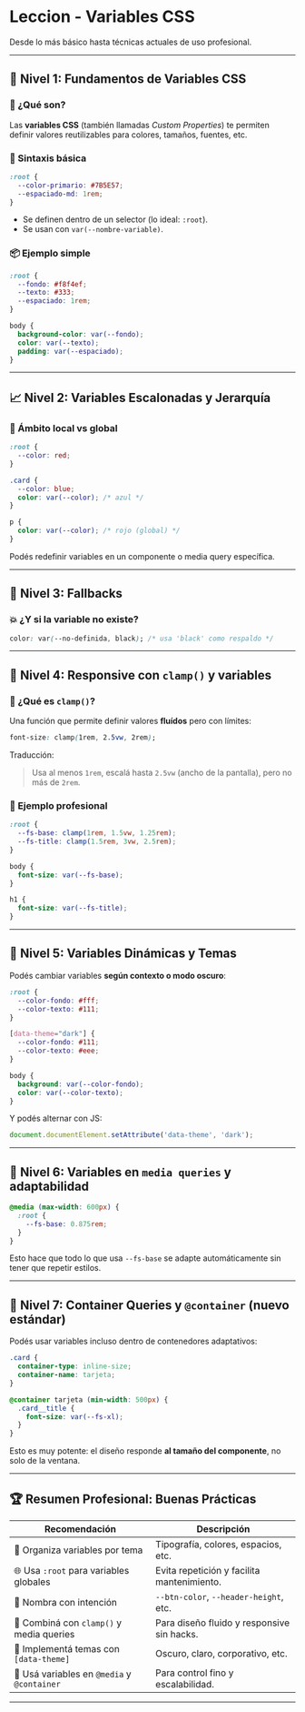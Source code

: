 # **Leccion - Variables CSS**
Desde lo más básico hasta técnicas actuales de uso profesional.

---

## 🧱 **Nivel 1: Fundamentos de Variables CSS**

### 🔶 ¿Qué son?

Las **variables CSS** (también llamadas *Custom Properties*) te permiten definir valores reutilizables para colores, tamaños, fuentes, etc.

### 🧩 Sintaxis básica

```css
:root {
  --color-primario: #7B5E57;
  --espaciado-md: 1rem;
}
```

* Se definen dentro de un selector (lo ideal: `:root`).
* Se usan con `var(--nombre-variable)`.

### 📦 Ejemplo simple

```css
:root {
  --fondo: #f8f4ef;
  --texto: #333;
  --espaciado: 1rem;
}

body {
  background-color: var(--fondo);
  color: var(--texto);
  padding: var(--espaciado);
}
```

---

## 📈 **Nivel 2: Variables Escalonadas y Jerarquía**

### 🌳 Ámbito local vs global

```css
:root {
  --color: red;
}

.card {
  --color: blue;
  color: var(--color); /* azul */
}

p {
  color: var(--color); /* rojo (global) */
}
```

Podés redefinir variables en un componente o media query específica.

---

## 🧮 **Nivel 3: Fallbacks**

### 💥 ¿Y si la variable no existe?

```css
color: var(--no-definida, black); /* usa 'black' como respaldo */
```

---

## 📐 **Nivel 4: Responsive con `clamp()` y variables**

### 🔧 ¿Qué es `clamp()`?

Una función que permite definir valores **fluídos** pero con límites:

```css
font-size: clamp(1rem, 2.5vw, 2rem);
```

Traducción:

> Usa al menos `1rem`, escalá hasta `2.5vw` (ancho de la pantalla), pero no más de `2rem`.

### 🎯 Ejemplo profesional

```css
:root {
  --fs-base: clamp(1rem, 1.5vw, 1.25rem);
  --fs-title: clamp(1.5rem, 3vw, 2.5rem);
}
```

```css
body {
  font-size: var(--fs-base);
}

h1 {
  font-size: var(--fs-title);
}
```

---

## 🧩 **Nivel 5: Variables Dinámicas y Temas**

Podés cambiar variables **según contexto o modo oscuro**:

```css
:root {
  --color-fondo: #fff;
  --color-texto: #111;
}

[data-theme="dark"] {
  --color-fondo: #111;
  --color-texto: #eee;
}
```

```css
body {
  background: var(--color-fondo);
  color: var(--color-texto);
}
```

Y podés alternar con JS:

```js
document.documentElement.setAttribute('data-theme', 'dark');
```

---

## 🧪 **Nivel 6: Variables en `media queries` y adaptabilidad**

```css
@media (max-width: 600px) {
  :root {
    --fs-base: 0.875rem;
  }
}
```

Esto hace que todo lo que usa `--fs-base` se adapte automáticamente sin tener que repetir estilos.

---

## 📐 **Nivel 7: Container Queries y `@container` (nuevo estándar)**

Podés usar variables incluso dentro de contenedores adaptativos:

```css
.card {
  container-type: inline-size;
  container-name: tarjeta;
}

@container tarjeta (min-width: 500px) {
  .card__title {
    font-size: var(--fs-xl);
  }
}
```

Esto es muy potente: el diseño responde **al tamaño del componente**, no solo de la ventana.

---

## 🏆 **Resumen Profesional: Buenas Prácticas**

| Recomendación                               | Descripción                                |
| ------------------------------------------- | ------------------------------------------ |
| 📁 Organiza variables por tema              | Tipografía, colores, espacios, etc.        |
| 🌐 Usa `:root` para variables globales      | Evita repetición y facilita mantenimiento. |
| 🎯 Nombra con intención                     | `--btn-color`, `--header-height`, etc.     |
| 🧠 Combiná con `clamp()` y media queries    | Para diseño fluido y responsive sin hacks. |
| 🔄 Implementá temas con `[data-theme]`      | Oscuro, claro, corporativo, etc.           |
| 📏 Usá variables en `@media` y `@container` | Para control fino y escalabilidad.         |

---
